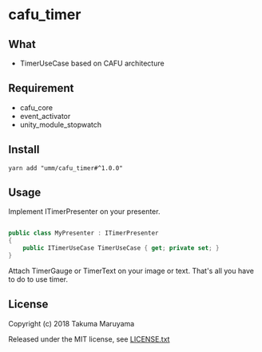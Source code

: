 # cafu_timer

## What

- TimerUseCase based on CAFU architecture

## Requirement

- cafu\_core
- event\_activator
- unity\_module\_stopwatch

## Install

```shell
yarn add "umm/cafu_timer#^1.0.0"
```

## Usage

Implement ITimerPresenter on your presenter.

```csharp

public class MyPresenter : ITimerPresenter
{
    public ITimerUseCase TimerUseCase { get; private set; }
}
```

Attach TimerGauge or TimerText on your image or text.
That's all you have to do to use timer.

## License

Copyright (c) 2018 Takuma Maruyama

Released under the MIT license, see [LICENSE.txt](LICENSE.txt)

